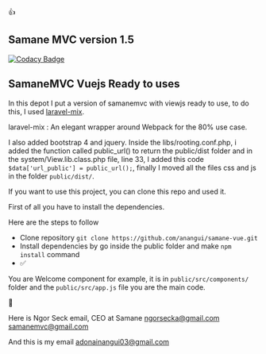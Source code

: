 :thumbsup:

## Samane MVC version 1.5

[![Codacy Badge](https://api.codacy.com/project/badge/Grade/0a1ff6b3dc164a09b9ee6f8d15ce00e3)](https://app.codacy.com/app/nangui/samave-vue?utm_source=github.com&utm_medium=referral&utm_content=nangui/samave-vue&utm_campaign=Badge_Grade_Dashboard)

## SamaneMVC Vuejs Ready to uses

In this depot I put a version of samanemvc with viewjs ready to use, to do this, I used [laravel-mix](https://laravel-mix.com/).

laravel-mix
: An elegant wrapper around Webpack for the 80% use case.

I also added bootstrap 4 and jquery. Inside the libs/rooting.conf.php, i added the function called public_url() to return the public/dist folder and in the system/View.lib.class.php file, line 33, I added this code `$data['url_public'] = public_url();`, finally I moved all the files css and js in the folder `public/dist/`.

If you want to use this project, you can clone this repo and used it.

First of all you have to install the dependencies.

Here are the steps to follow

- Clone repository `git clone https://github.com/anangui/samane-vue.git`
- Install dependencies by go inside the public folder and make `npm install` command
- :white_check_mark:

You are Welcome component for example, it is in `public/src/components/` folder and the `public/src/app.js` file you are the main code. 


:email:

Here is Ngor Seck email, CEO at Samane
<ngorsecka@gmail.com>
<samanemvc@gmail.com>

And this is my email
<adonainangui03@gmail.com>
